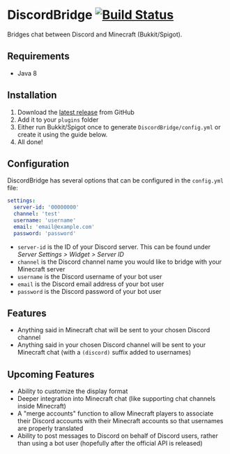 # DiscordBridge [![Build Status](https://travis-ci.org/the-obsidian/DiscordBridge.svg?branch=master)](https://travis-ci.org/the-obsidian/DiscordBridge)

Bridges chat between Discord and Minecraft (Bukkit/Spigot).

## Requirements

* Java 8

## Installation

1. Download the [latest release](https://github.com/the-obsidian/DiscordBridge/releases) from GitHub
1. Add it to your `plugins` folder
1. Either run Bukkit/Spigot once to generate `DiscordBridge/config.yml` or create it using the guide below.
1. All done!

## Configuration

DiscordBridge has several options that can be configured in the `config.yml` file:

```yaml
settings:
  server-id: '00000000'
  channel: 'test'
  username: 'username'
  email: 'email@example.com'
  password: 'password'
```

* `server-id` is the ID of your Discord server.  This can be found under *Server Settings > Widget > Server ID*
* `channel` is the Discord channel name you would like to bridge with your Minecraft server
* `username` is the Discord username of your bot user
* `email` is the Discord email address of your bot user
* `password` is the Discord password of your bot user

## Features

* Anything said in Minecraft chat will be sent to your chosen Discord channel
* Anything said in your chosen Discord channel will be sent to your Minecraft chat (with a `(discord)` suffix added to usernames)

## Upcoming Features

* Ability to customize the display format
* Deeper integration into Minecraft chat (like supporting chat channels inside Minecraft)
* A "merge accounts" function to allow Minecraft players to associate their Discord accounts with their Minecraft accounts so that usernames are properly translated
* Ability to post messages to Discord on behalf of Discord users, rather than using a bot user (hopefully after the official API is released)

